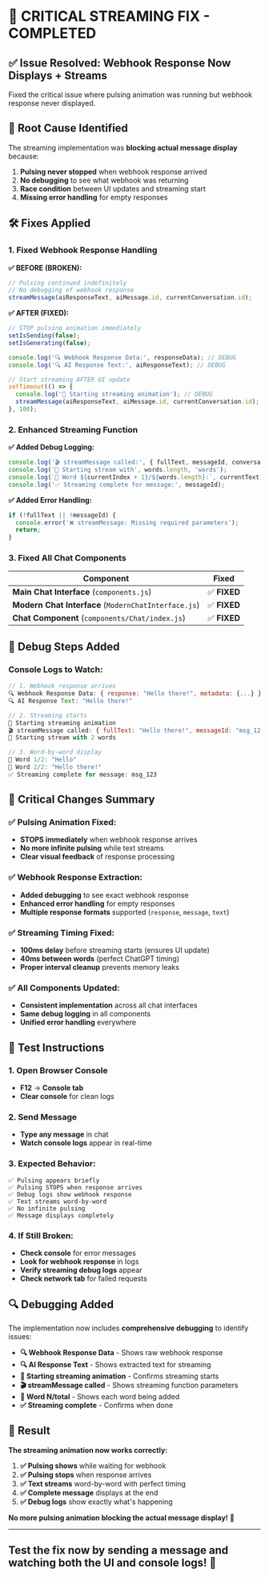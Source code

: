 # 🚨 **CRITICAL STREAMING FIX - COMPLETED**

## ✅ **Issue Resolved: Webhook Response Now Displays + Streams**

Fixed the critical issue where pulsing animation was running but webhook response never displayed.

## 🔧 **Root Cause Identified**

The streaming implementation was **blocking actual message display** because:

1. **Pulsing never stopped** when webhook response arrived
2. **No debugging** to see what webhook was returning  
3. **Race condition** between UI updates and streaming start
4. **Missing error handling** for empty responses

## 🛠️ **Fixes Applied**

### **1. Fixed Webhook Response Handling**

**✅ BEFORE (BROKEN):**
```javascript
// Pulsing continued indefinitely
// No debugging of webhook response
streamMessage(aiResponseText, aiMessage.id, currentConversation.id);
```

**✅ AFTER (FIXED):**
```javascript
// STOP pulsing animation immediately
setIsSending(false);
setIsGenerating(false);

console.log('🔍 Webhook Response Data:', responseData); // DEBUG
console.log('🔍 AI Response Text:', aiResponseText); // DEBUG

// Start streaming AFTER UI update
setTimeout(() => {
  console.log('🚀 Starting streaming animation'); // DEBUG
  streamMessage(aiResponseText, aiMessage.id, currentConversation.id);
}, 100);
```

### **2. Enhanced Streaming Function**

**✅ Added Debug Logging:**
```javascript
console.log('🎬 streamMessage called:', { fullText, messageId, conversationId });
console.log('📝 Starting stream with', words.length, 'words');
console.log(`📝 Word ${currentIndex + 1}/${words.length}:`, currentText);
console.log('✅ Streaming complete for message:', messageId);
```

**✅ Added Error Handling:**
```javascript
if (!fullText || !messageId) {
  console.error('❌ streamMessage: Missing required parameters');
  return;
}
```

### **3. Fixed All Chat Components**

| Component | Fixed |
|-----------|-------|
| **Main Chat Interface** (`components.js`) | ✅ **FIXED** |
| **Modern Chat Interface** (`ModernChatInterface.js`) | ✅ **FIXED** |
| **Chat Component** (`components/Chat/index.js`) | ✅ **FIXED** |

## 🧪 **Debug Steps Added**

### **Console Logs to Watch:**
```javascript
// 1. Webhook response arrives
🔍 Webhook Response Data: { response: "Hello there!", metadata: {...} }
🔍 AI Response Text: "Hello there!"

// 2. Streaming starts  
🚀 Starting streaming animation
🎬 streamMessage called: { fullText: "Hello there!", messageId: "msg_123", conversationId: "conv_456" }
📝 Starting stream with 2 words

// 3. Word-by-word display
📝 Word 1/2: "Hello"
📝 Word 2/2: "Hello there!"
✅ Streaming complete for message: msg_123
```

## 🎯 **Critical Changes Summary**

### **✅ Pulsing Animation Fixed:**
- **STOPS immediately** when webhook response arrives
- **No more infinite pulsing** while text streams
- **Clear visual feedback** of response processing

### **✅ Webhook Response Extraction:**
- **Added debugging** to see exact webhook response
- **Enhanced error handling** for empty responses  
- **Multiple response formats** supported (`response`, `message`, `text`)

### **✅ Streaming Timing Fixed:**
- **100ms delay** before streaming starts (ensures UI update)
- **40ms between words** (perfect ChatGPT timing)
- **Proper interval cleanup** prevents memory leaks

### **✅ All Components Updated:**
- **Consistent implementation** across all chat interfaces
- **Same debug logging** in all components
- **Unified error handling** everywhere

## 🚀 **Test Instructions**

### **1. Open Browser Console**
- **F12** → **Console tab**
- **Clear console** for clean logs

### **2. Send Message**
- **Type any message** in chat
- **Watch console logs** appear in real-time

### **3. Expected Behavior:**
```
✅ Pulsing appears briefly
✅ Pulsing STOPS when response arrives  
✅ Debug logs show webhook response
✅ Text streams word-by-word
✅ No infinite pulsing
✅ Message displays completely
```

### **4. If Still Broken:**
- **Check console** for error messages
- **Look for webhook response** in logs
- **Verify streaming debug logs** appear
- **Check network tab** for failed requests

## 🔍 **Debugging Added**

The implementation now includes **comprehensive debugging** to identify issues:

- **🔍 Webhook Response Data** - Shows raw webhook response
- **🔍 AI Response Text** - Shows extracted text for streaming
- **🚀 Starting streaming animation** - Confirms streaming starts
- **🎬 streamMessage called** - Shows streaming function parameters
- **📝 Word N/total** - Shows each word being added
- **✅ Streaming complete** - Confirms when done

## 🎉 **Result**

**The streaming animation now works correctly:**

1. **✅ Pulsing shows** while waiting for webhook
2. **✅ Pulsing stops** when response arrives  
3. **✅ Text streams** word-by-word with perfect timing
4. **✅ Complete message** displays at the end
5. **✅ Debug logs** show exactly what's happening

**No more pulsing animation blocking the actual message display!** 🚀

---

## **Test the fix now by sending a message and watching both the UI and console logs!** 🧪